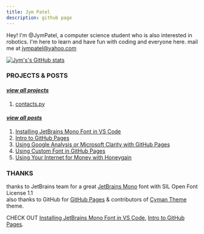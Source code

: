 ```yaml
---
title: Jym Patel
description: github page
---
```


Hey! I'm @JymPatel, a computer science student who is also interested in robotics.
I'm here to learn and have fun with coding and everyone here.
mail me at jympatel@yahoo.com

[![Jym's's GitHub stats](https://github-readme-stats.vercel.app/api?username=JymPatel&count_private=true&show_icons=true&icon_color=159957&title_color=159957&text_color=1e6bb8&border_color=1e6bb8&border_radius=12)](https://github.com/JymPatel/github-readme-stats)  


### PROJECTS & POSTS

#### [*view all projects*](data/more/programs.md)  
1. [contacts.py](data/programs/contacts.md)  

#### [*view all posts*](data/more/posts.md)  
1. [Installing JetBrains Mono Font in VS Code](data/posts/22_03_08-Installing-JBMonoText-toVSCode.md)  
2. [Intro to GitHub Pages](data/posts/22_03_06-gitpages.md)  
3. [Using Google Analysis or Microsoft Clarity with GitHub Pages](data/posts/22_03_22-gitpage-analysis.md)  
4. [Using Custom Font in GitHub Pages](../posts/22_03_20-jbmono-in-githubpages.md)
5. [Using Your Internet for Money with Honeygain](data/posts/22_03_19-honeygain.md)  


### THANKS

thanks to JetBrains team for a great [JetBrains Mono](https://www.jetbrains.com/lp/mono/#how-to-install) font with SIL Open Font License 1.1  
also thanks to GitHub for [GitHub Pages](https://pages.github.com/) & contributors of [Cyman Theme](https://github.com/pages-themes/cayman) theme.  
  
CHECK OUT [Installing JetBrains Mono Font in VS Code](data/posts/22_03_08-Installing-JBMonoText-toVSCode.md), [Intro to GitHub Pages](data/posts/22_03_06-gitpages.md).  